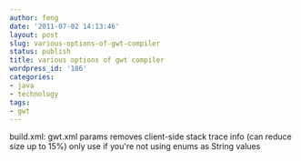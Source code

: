 ```yaml
---
author: feng
date: '2011-07-02 14:13:46'
layout: post
slug: various-options-of-gwt-compiler
status: publish
title: various options of gwt compiler
wordpress_id: '186'
categories:
- java
- technology
tags:
- gwt
---
```


build.xml: <property name="gwt.args"
value="-compileReport-localWorkers 4 -optimize
9 -XdisableClassMetadata -XdisableCastChecking" /> gwt.xml params <set-property
name="user.agent" value="safari,gecko_8"/> <set-property
name="compiler.stackMode" value="strip"/> removes client-side
stack trace info (can reduce size up to 15%)
<set-configuration-property name="compiler.enum.obfuscate.names"
value="true" /> only use if you're not using enums as String
values <set-configuration-property
name="CssResource.obfuscationPrefix" value="empty" />  


